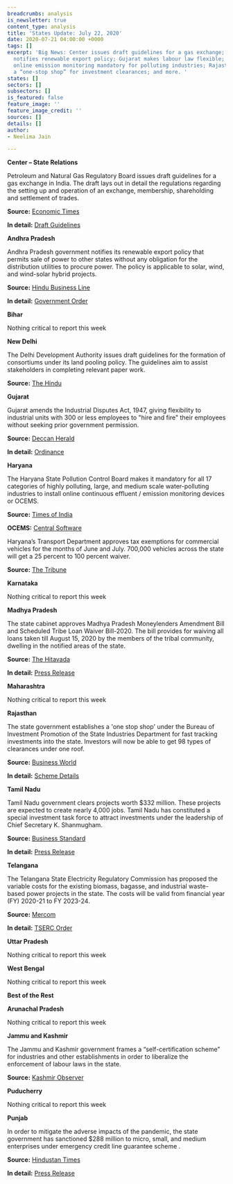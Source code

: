 ```yaml
---
breadcrumbs: analysis
is_newsletter: true
content_type: analysis
title: 'States Update: July 22, 2020'
date: 2020-07-21 04:00:00 +0000
tags: []
excerpt: 'Big News: Center issues draft guidelines for a gas exchange; Andhra Pradesh
  notifies renewable export policy; Gujarat makes labour law flexible; Haryana makes
  online emission monitoring mandatory for polluting industries; Rajasthan creates
  a “one-stop shop” for investment clearances; and more. '
states: []
sectors: []
subsectors: []
is_featured: false
feature_image: ''
feature_image_credit: ''
sources: []
details: []
author:
- Neelima Jain

---
```

**Center – State Relations**

Petroleum and Natural Gas Regulatory Board issues draft guidelines for a gas exchange in India. The draft lays out in detail the regulations regarding the setting up and operation of an exchange, membership, shareholding and settlement of trades.

**Source:** [Economic Times](https://energy.economictimes.indiatimes.com/news/oil-and-gas/pngrb-draft-regulation-caps-individual-stake-in-gas-exchange-to-15-per-cent/76951235)

**In detail:** [Draft Guidelines](https://www.pngrb.gov.in/pdf/public-notice/DraftGasExchangeRegulation.pdf)

**Andhra Pradesh**

Andhra Pradesh government notifies its renewable export policy that permits sale of power to other states without any obligation for the distribution utilities to procure power. The policy is applicable to solar, wind, and wind-solar hybrid projects.

**Source:** [Hindu Business Line](https://www.thehindubusinessline.com/economy/andhra-pradesh-announces-renewable-energy-export-policy/article32117615.ece)

**In detail:** [Government Order](https://nredcap.in/PDFs/Pages/AP_RE_Export_policy_2020.pdf)

**Bihar**

Nothing critical to report this week

**New Delhi**

The Delhi Development Authority issues draft guidelines for the formation of consortiums under its land pooling policy. The guidelines aim to assist stakeholders in completing relevant paper work.

**Source:** [The Hindu](https://www.thehindu.com/news/cities/Delhi/land-pooling-policy-dda-issues-draft-guidelines-for-forming-consortiums/article32096163.ece)

**Gujarat**

Gujarat amends the Industrial Disputes Act, 1947, giving flexibility to industrial units with 300 or less employees to "hire and fire" their employees without seeking prior government permission.

**Source:** [Deccan Herald](https://www.deccanherald.com/national/west/gujarat-govt-makes-labour-law-flexible-for-industries-with-less-than-300-workmen-to-hire-and-fire-without-permission-861935.html)

**In detail:** [Ordinance](https://lexcomply.com/rsjadmin/news/202007204229Gujarat%20Ordinance%20No.%205%20of%202020-%20Industrial%20Disputes%20(Gujarat%20Amendment)%20Ordinance,%202020.pdf)

**Haryana**

The Haryana State Pollution Control Board makes it mandatory for all 17 categories of highly polluting, large, and medium scale water-polluting industries to install online continuous effluent / emission monitoring devices or OCEMS.

**Source:** [Times of India](https://timesofindia.indiatimes.com/city/chandigarh/haryana-to-install-devices-on-industries-to-monitor-pollution-electronically/articleshow/77004244.cms)

**OCEMS:** [Central Software](http://hspcbcems.nic.in/login)

Haryana’s Transport Department approves tax exemptions for commercial vehicles for the months of June and July. 700,000 vehicles across the state will get a 25 percent to 100 percent waiver.

**Source:** [The Tribune](https://www.tribuneindia.com/news/haryana/haryana-govt-approves-tax-exemption-for-commercial-vehicles-for-june-july-113242)

**Karnataka**

Nothing critical to report this week

**Madhya Pradesh**

The state cabinet approves Madhya Pradesh Moneylenders Amendment Bill and Scheduled Tribe Loan Waiver Bill-2020. The bill provides for waiving all loans taken till August 15, 2020 by the members of the tribal community, dwelling in the notified areas of the state.

**Source:** [The Hitavada](https://www.thehitavada.com/Encyc/2020/7/14/Cabinet-approves-Moneylenders-Amendment-Bill-and-Scheduled-Tribe-Loan-Waiver-Bill.html)

**In detail:** [Press Release](https://www.mpinfo.org/News/TodaysNews.aspx?newsid=20200713N16&LocID=1&PDt=7/13/2020)

**Maharashtra**

Nothing critical to report this week

**Rajasthan**

The state government establishes a 'one stop shop' under the Bureau of Investment Promotion of the State Industries Department for fast tracking investments into the state. Investors will now be able to get 98 types of clearances under one roof.

**Source:** [Business World](http://www.businessworld.in/article/Rajasthan-Government-Nods-To-One-Stop-Shop-For-Fast-Tracking-Investments/17-07-2020-298594/)

**In detail:** [Scheme Details](https://www.rajras.in/index.php/one-stop-shop-scheme-oss-to-fast-track-investments/)

**Tamil Nadu**

Tamil Nadu government clears projects worth $332 million. These projects are expected to create nearly 4,000 jobs. Tamil Nadu has constituted a special investment task force to attract investments under the leadership of Chief Secretary K. Shanmugham.

**Source:** [Business Standard](https://www.business-standard.com/article/economy-policy/tamil-nadu-govt-clears-projects-worth-rs-2-500-cr-to-create-4-000-jobs-120071401803_1.html)

**In detail:** [Press Release](https://cms.tn.gov.in/sites/default/files/press_release/pr130720_e_495.pdf)

**Telangana**

The Telangana State Electricity Regulatory Commission has proposed the variable costs for the existing biomass, bagasse, and industrial waste-based power projects in the state. The costs will be valid from financial year (FY) 2020-21 to FY 2023-24.

**Source:** [Mercom](https://mercomindia.com/telangana-biomass-bagasse-industrial-waste/)

**In detail:** [TSERC Order](http://www.tserc.gov.in/file_upload/uploads/Public%20Notice/Public%20Notices/2020/Variable%20Cost%20for%20Biomass,%20Bagasse%20&%20Industrial%20Waste.pdf)

**Uttar Pradesh**

Nothing critical to report this week

**West Bengal**

Nothing critical to report this week

**Best of the Rest**

**Arunachal Pradesh**

Nothing critical to report this week

**Jammu and Kashmir**

The Jammu and Kashmir government frames a “self-certification scheme” for industries and other establishments in order to liberalize the enforcement of labour laws in the state.

**Source:** [Kashmir Observer](https://kashmirobserver.net/2020/07/17/labour-dept-notifies-jk-self-certification-scheme/)

**Puducherry**

Nothing critical to report this week

**Punjab**

In order to mitigate the adverse impacts of the pandemic, the state government has sanctioned $288 million to micro, small, and medium enterprises under emergency credit line guarantee scheme .

**Source:** [Hindustan Times](https://www.hindustantimes.com/cities/2-166-cr-credit-sanctioned-to-msmes-in-punjab-to-mitigate-suffering/story-5xwjJWdzej4hVZoo0Dn81I.html)

**In detail:** [Press Release](http://diprpunjab.gov.in/?q=content/rs-2166-crores-credit-line-sanctioned-msme-already-mitigate-industry-suffering-sunder-sham)
